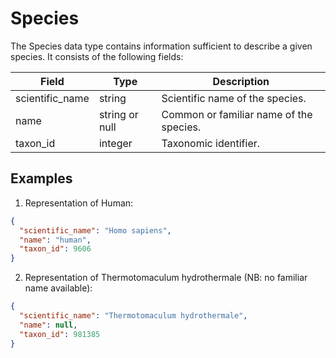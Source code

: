 # Species

The Species data type contains information sufficient to describe a given species. It consists of the following fields:

| Field               | Type             | Description                               |
|---------------------|------------------|-------------------------------------------|
| scientific_name     | string           | Scientific name of the species.
| name                | string or null   | Common or familiar name of the species.
| taxon_id            | integer          | Taxonomic identifier.

## Examples

1. Representation of Human:

```json
{
  "scientific_name": "Homo sapiens",
  "name": "human",
  "taxon_id": 9606
}
```

2. Representation of Thermotomaculum hydrothermale (NB: no familiar name available):

```json
{
  "scientific_name": "Thermotomaculum hydrothermale",
  "name": null,
  "taxon_id": 981385
}
```
